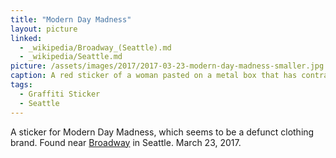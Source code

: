 ```yaml
---
title: "Modern Day Madness"
layout: picture
linked:
  - _wikipedia/Broadway_(Seattle).md
  - _wikipedia/Seattle.md
picture: /assets/images/2017/2017-03-23-modern-day-madness-smaller.jpg
caption: A red sticker of a woman pasted on a metal box that has contrasting green and blue patterns of graffiti paint.
tags:
  - Graffiti Sticker
  - Seattle
---
```


A sticker for Modern Day Madness, which seems to be a defunct clothing brand. Found near [Broadway](https://en.wikipedia.org/wiki/Broadway_(Seattle)) in Seattle. March 23, 2017.